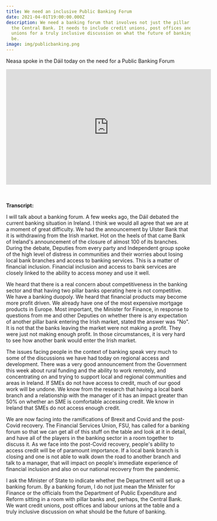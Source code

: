 ```yaml
---
title: We need an inclusive Public Banking Forum
date: 2021-04-01T19:00:00.000Z
description: We need a banking forum that involves not just the pillar banks and
  the Central Bank. It needs to include credit unions, post offices and labour
  unions for a truly inclusive discussion on what the future of banking should
  be.
image: img/publicbanking.png
---
```

Neasa spoke in the Dáil today on the need for a Public Banking Forum

<iframe width="560" height="315" src="https://www.youtube.com/embed/ue6AkPucuFg" title="YouTube video player" frameborder="0" allow="accelerometer; autoplay; clipboard-write; encrypted-media; gyroscope; picture-in-picture" allowfullscreen></iframe>

\
\
**Transcript:**

I will talk about a banking forum. A few weeks ago, the Dáil debated the current banking situation in Ireland. I think we would all agree that we are at a moment of great difficulty. We had the announcement by Ulster Bank that it is withdrawing from the Irish market. Hot on the heels of that came Bank of Ireland's announcement of the closure of almost 100 of its branches. During the debate, Deputies from every party and Independent group spoke of the high level of distress in communities and their worries about losing local bank branches and access to banking services. This is a matter of financial inclusion. Financial inclusion and access to bank services are closely linked to the ability to access money and use it well.

We heard that there is a real concern about competitiveness in the banking sector and that having two pillar banks operating here is not competitive. We have a banking duopoly. We heard that financial products may become more profit driven. We already have one of the most expensive mortgage products in Europe. Most important, the Minister for Finance, in response to questions from me and other Deputies on whether there is any expectation of another pillar bank entering the Irish market, stated the answer was "No". It is not that the banks leaving the market were not making a profit. They were just not making enough profit. In those circumstances, it is very hard to see how another bank would enter the Irish market.

The issues facing people in the context of banking speak very much to some of the discussions we have had today on regional access and development. There was a very good announcement from the Government this week about rural funding and the ability to work remotely, and concentrating on and trying to support local and regional communities and areas in Ireland. If SMEs do not have access to credit, much of our good work will be undone. We know from the research that having a local bank branch and a relationship with the manager of it has an impact greater than 50% on whether an SME is comfortable accessing credit. We know in Ireland that SMEs do not access enough credit.

We are now facing into the ramifications of Brexit and Covid and the post-Covid recovery. The Financial Services Union, FSU, has called for a banking forum so that we can get all of this stuff on the table and look at it in detail, and have all of the players in the banking sector in a room together to discuss it. As we face into the post-Covid recovery, people's ability to access credit will be of paramount importance. If a local bank branch is closing and one is not able to walk down the road to another branch and talk to a manager, that will impact on people's immediate experience of financial inclusion and also on our national recovery from the pandemic.

I ask the Minister of State to indicate whether the Department will set up a banking forum. By a banking forum, I do not just mean the Minister for Finance or the officials from the Department of Public Expenditure and Reform sitting in a room with pillar banks and, perhaps, the Central Bank. We want credit unions, post offices and labour unions at the table and a truly inclusive discussion on what should be the future of banking.